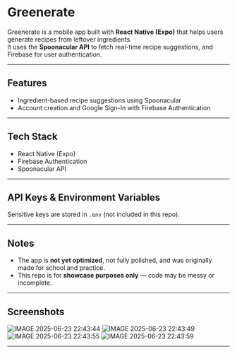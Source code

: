 # Greenerate

Greenerate is a mobile app built with **React Native (Expo)** that helps users generate recipes from leftover ingredients.  
It uses the **Spoonacular API** to fetch real-time recipe suggestions, and Firebase for user authentication.

---

## Features

- Ingredient-based recipe suggestions using Spoonacular
- Account creation and Google Sign-In with Firebase Authentication

---

## Tech Stack

- React Native (Expo)
- Firebase Authentication
- Spoonacular API

---

## API Keys & Environment Variables

Sensitive keys are stored in `.env` (not included in this repo).  

---

## Notes

- The app is **not yet optimized**, not fully polished, and was originally made for school and practice.
- This repo is for **showcase purposes only** — code may be messy or incomplete.

---

## Screenshots
![IMAGE 2025-06-23 22:43:44](https://github.com/user-attachments/assets/bf0de33d-50cf-438d-8ac4-9ad9a2b165ef)
![IMAGE 2025-06-23 22:43:49](https://github.com/user-attachments/assets/c891099f-1153-49ac-ab29-287c04b5221f)
![IMAGE 2025-06-23 22:43:55](https://github.com/user-attachments/assets/c364f7c0-59b8-4439-8698-51ffc4db61e8)
![IMAGE 2025-06-23 22:43:59](https://github.com/user-attachments/assets/812e0856-f2fc-41c3-84bc-c4da5234f8e1)

---


